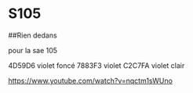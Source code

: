 # S105
##Rien dedans

pour la sae 105

4D59D6 violet foncé
7883F3 violet 
C2C7FA violet clair

https://www.youtube.com/watch?v=nqctm1sWUno